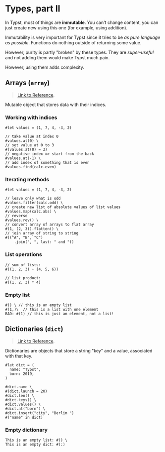 # Types, part II

In Typst, most of things are **immutable**. You can't change content, you can just create new using this one (for example, using addition).

Immutability is very important for Typst since it tries to be _as pure language as possible_. Functions do nothing outside of returning some value.

However, purity is partly "broken" by these types. They are *super-useful* and not adding them would make Typst much pain.

However, using them adds complexity.

## Arrays (`array`)

> [Link to Reference](https://typst.app/docs/reference/foundations/array/).

Mutable object that stores data with their indices.

### Working with indices
```
#let values = (1, 7, 4, -3, 2)

// take value at index 0
#values.at(0) \
// set value at 0 to 3
#(values.at(0) = 3)
// negative index => start from the back
#values.at(-1) \
// add index of something that is even
#values.find(calc.even)
```

### Iterating methods
```
#let values = (1, 7, 4, -3, 2)

// leave only what is odd
#values.filter(calc.odd) \
// create new list of absolute values of list values
#values.map(calc.abs) \
// reverse
#values.rev() \
// convert array of arrays to flat array
#(1, (2, 3)).flatten() \
// join array of string to string
#(("A", "B", "C")
    .join(", ", last: " and "))
```

### List operations

```
// sum of lists:
#((1, 2, 3) + (4, 5, 6))

// list product:
#((1, 2, 3) * 4)
```

### Empty list

```
#() \ // this is an empty list
#(1,)\  // this is a list with one element
BAD: #(1) // this is just an element, not a list!
```

## Dictionaries (`dict`)

> [Link to Reference](https://typst.app/docs/reference/foundations/dictionary/).

Dictionaries are objects that store a string "key" and a value, associated with that key.

```
#let dict = (
  name: "Typst",
  born: 2019,
)

#dict.name \
#(dict.launch = 20)
#dict.len() \
#dict.keys() \
#dict.values() \
#dict.at("born") \
#dict.insert("city", "Berlin ")
#("name" in dict)
```

### Empty dictionary

```
This is an empty list: #() \
This is an empty dict: #(:)
```